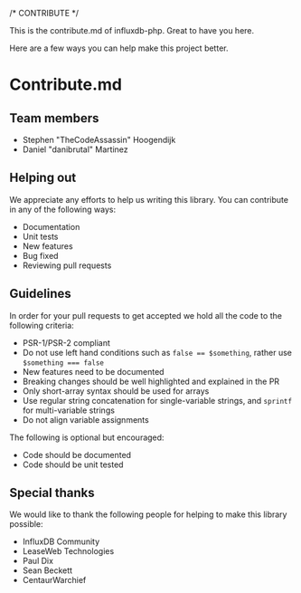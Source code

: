 /* CONTRIBUTE */

This is the contribute.md of influxdb-php. Great to have you here. 

Here are a few ways you can help make this project better.

# Contribute.md

## Team members

* Stephen "TheCodeAssassin" Hoogendijk
* Daniel "danibrutal" Martinez

## Helping out

We appreciate any efforts to help us writing this library. You can contribute in any of the following ways:

* Documentation
* Unit tests
* New features
* Bug fixed
* Reviewing pull requests

## Guidelines

In order for your pull requests to get accepted we hold all the code to the following criteria:

* PSR-1/PSR-2 compliant
* Do not use left hand conditions such as `false == $something`, rather use `$something === false`
* New features need to be documented
* Breaking changes should be well highlighted and explained in the PR
* Only short-array syntax should be used for arrays
* Use regular string concatenation for single-variable strings, and `sprintf` for multi-variable strings
* Do not align variable assignments

The following is optional but encouraged:

* Code should be documented
* Code should be unit tested

## Special thanks

We would like to thank the following people for helping to make this library possible:

* InfluxDB Community
* LeaseWeb Technologies
* Paul Dix
* Sean Beckett
* CentaurWarchief
